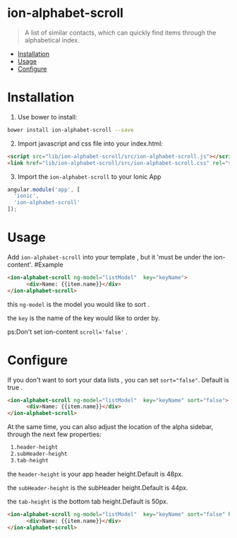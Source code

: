 ion-alphabet-scroll
================

> A list of similar contacts, which can quickly find items through the alphabetical index.

- [Installation](#installation)
- [Usage](#usage)
- [Configure](#configure)

# Installation

1. Use bower to install:
```bash
bower install ion-alphabet-scroll --save
```

2. Import javascript and css file into your index.html:
```html
<script src="lib/ion-alphabet-scroll/src/ion-alphabet-scroll.js"></script>
<link href="lib/ion-alphabet-scroll/src/ion-alphabet-scroll.css" rel="stylesheet">
```

3. Import the `ion-alphabet-scroll` to your Ionic App
```javascript
angular.module('app', [
  'ionic',
  'ion-alphabet-scroll'
]);
```

# Usage

Add `ion-alphabet-scroll` into your template , but it 'must be under the ion-content'.
#Example
```html
<ion-alphabet-scroll ng-model="listModel"  key="keyName">
      <div>Name: {{item.name}}</div>
</ion-alphabet-scroll>
```
this `ng-model` is the model you would like to sort .

the `key` is the name of the key would like to order by.

ps:Don't set ion-content `scroll='false'` .


# Configure

If you don't want to sort your data lists , you can set `sort="false"`. Default is true .
```html
<ion-alphabet-scroll ng-model="listModel"  key="keyName" sort="false">
      <div>Name: {{item.name}}</div>
</ion-alphabet-scroll>
```

At the same time, you can also adjust the location of the alpha sidebar, through the next few properties:

```bash
 1.header-height
 2.subHeader-height
 3.tab-height
```
the `header-height` is your app header height.Default is 48px. 

the `subHeader-height` is the subHeader height.Default is 44px. 

the `tab-height` is the bottom tab height.Default is 50px. 
```html
<ion-alphabet-scroll ng-model="listModel"  key="keyName" sort="false" header-height="48px">
      <div>Name: {{item.name}}</div>
</ion-alphabet-scroll>
```




